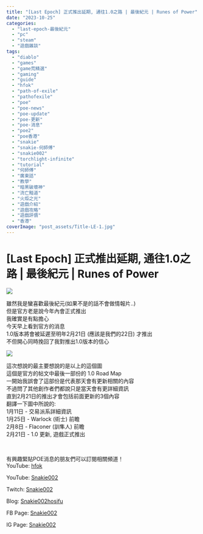 ```yaml
---
title: "[Last Epoch] 正式推出延期, 通往1.0之路 | 最後紀元 | Runes of Power"
date: "2023-10-25"
categories: 
  - "last-epoch-最後紀元"
  - "pc"
  - "steam"
  - "遊戲雜談"
tags: 
  - "diablo"
  - "games"
  - "game荒精選"
  - "gaming"
  - "guide"
  - "hfok"
  - "path-of-exile"
  - "pathofexile"
  - "poe"
  - "poe-news"
  - "poe-update"
  - "poe-更新"
  - "poe-消息"
  - "poe2"
  - "poe香港"
  - "snakie"
  - "snakie-何師傅"
  - "snakie002"
  - "torchlight-infinite"
  - "tutorial"
  - "何師傅"
  - "廣東話"
  - "教學"
  - "暗黑破壞神"
  - "流亡黯道"
  - "火炬之光"
  - "遊戲介紹"
  - "遊戲攻略"
  - "遊戲評價"
  - "香港"
coverImage: "post_assets/Title-LE-1.jpg"
---
```


# \[Last Epoch\] 正式推出延期, 通往1.0之路 | 最後紀元 | Runes of Power

  
![](post_assets/Title-LE-1-1024x576.jpg)  

  
雖然我是蠻喜歡最後紀元(如果不是的話不會做情報片..)  
但是官方老是說今年內會正式推出  
我確實是有點擔心  
今天早上看到官方的消息  
1.0版本將會被延遲至明年2月21日 (應該是我們的22日) 才推出  
不但開心同時挽回了我對推出1.0版本的信心  

  
![](post_assets/1-1024x576.jpeg)  

  
這次想說的最主要想說的是以上的這個圖  
這個是官方的帖文中最後一部份的 1.0 Road Map  
一開始我誤會了這部份是代表那天會有更新相關的內容  
不過問了其他創作者們都說只是當天會有更詳細資訊  
直到2月21日的推出才會包括前面更新的3個內容  
翻譯一下圖中所說的:  
1月11日 - 交易派系詳細資訊  
1月25日 - Warlock (術士) 前瞻  
2月8日 - Flaconer (訓隼人) 前瞻  
2月21日 - 1.0 更新, 遊戲正式推出  

  
   

  
有興趣緊貼POE消息的朋友們可以訂閱相關頻道！  
YouTube: [hfok](https://www.youtube.com/channel/UC2m4uqcEr8pIxkO6odaDHjw/)  

  
  

  
  
YouTube: [Snakie002](https://www.youtube.com/c/Snakie002/)  

  
Twitch: [Snakie002](https://www.twitch.tv/snakie002/)  

  
Blog: [Snakie002hosifu](https://snakie002hosifu.blog/)  

  
FB Page: [Snakie002](https://www.facebook.com/Snakie002/)  

  
IG Page: [Snakie002](https://www.instagram.com/snakie002/)
